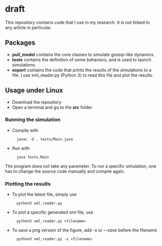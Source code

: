 # draft

This repository contains code that I use in my research. It is not linked to any article in particular.

## Packages

- **pull_model** contains the core classes to simulate gossip-like dynamics.
- **tests** contains the definition of some behaviors, and is used to launch simulations.
- **export** contains the code that prints the results of the simulations to a file. I use xml_reader.py (Python 3) to read this file and plot the results.

## Usage under Linux

- Download the repository
- Open a terminal and go to the **src** folder

### Running the simulation

- Compile with

		javac -d . tests/Main.java
		
- Run with

		java tests.Main
		
The program does not take any parameter.
To run a specific simulation, one has to change the source code manually and compile again.

### Plotting the results

- To plot the latest file, simply use

		python3 xml_reader.py
		
- To plot a specific generated xml file, use

		python3 xml_reader.py <filename>
		
- To save a png version of the figure, add *-s* or *--save* before the filename

		python3 xml_reader.py -s <filename>